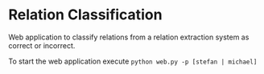 # Relation Classification

Web application to classify relations from a relation extraction system as correct or incorrect.

To start the web application execute
`python web.py -p [stefan | michael]`

